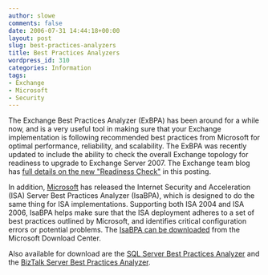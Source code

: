 ```yaml
---
author: slowe
comments: false
date: 2006-07-31 14:44:18+00:00
layout: post
slug: best-practices-analyzers
title: Best Practices Analyzers
wordpress_id: 310
categories: Information
tags:
- Exchange
- Microsoft
- Security
---
```


The Exchange Best Practices Analyzer (ExBPA) has been around for a while now, and is a very useful tool in making sure that your Exchange implementation is following recommended best practices from Microsoft for optimal performance, reliability, and scalability. The ExBPA was recently updated to include the ability to check the overall Exchange topology for readiness to upgrade to Exchange Server 2007. The Exchange team blog has [full details on the new "Readiness Check"](http://msexchangeteam.com/archive/2006/07/28/428506.aspx) in this posting.

In addition, [Microsoft](http://www.microsoft.com/) has released the Internet Security and Acceleration (ISA) Server Best Practices Analyzer (IsaBPA), which is designed to do the same thing for ISA implementations. Supporting both ISA 2004 and ISA 2006, IsaBPA helps make sure that the ISA deployment adheres to a set of best practices outlined by Microsoft, and identifies critical configuration errors or potential problems. The [IsaBPA can be downloaded](http://www.microsoft.com/downloads/details.aspx?FamilyID=d22ec2b9-4cd3-4bb6-91ec-0829e5f84063&DisplayLang=en) from the Microsoft Download Center.

Also available for download are the [SQL Server Best Practices Analyzer](http://www.microsoft.com/downloads/details.aspx?FamilyID=b352eb1f-d3ca-44ee-893e-9e07339c1f22&DisplayLang=en) and the [BizTalk Server Best Practices Analyzer](http://www.microsoft.com/downloads/details.aspx?FamilyID=dda047e3-408e-48ba-83f9-f397226cd6d4&DisplayLang=en).
